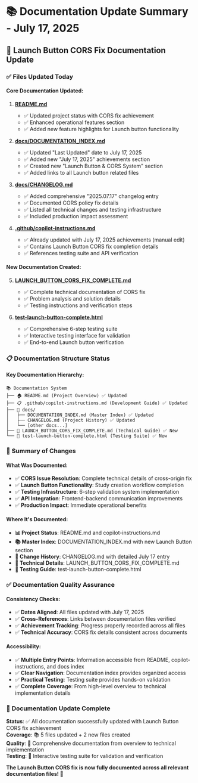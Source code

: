 # 📚 Documentation Update Summary - July 17, 2025

## 🎯 Launch Button CORS Fix Documentation Update

### ✅ **Files Updated Today**

#### **Core Documentation Updated:**
1. **[README.md](../README.md)** 
   - ✅ Updated project status with CORS fix achievement
   - ✅ Enhanced operational features section
   - ✅ Added new feature highlights for Launch button functionality

2. **[docs/DOCUMENTATION_INDEX.md](DOCUMENTATION_INDEX.md)**
   - ✅ Updated "Last Updated" date to July 17, 2025
   - ✅ Added new "July 17, 2025" achievements section
   - ✅ Created new "Launch Button & CORS System" section
   - ✅ Added links to all Launch button related files

3. **[docs/CHANGELOG.md](CHANGELOG.md)**
   - ✅ Added comprehensive "2025.07.17" changelog entry
   - ✅ Documented CORS policy fix details
   - ✅ Listed all technical changes and testing infrastructure
   - ✅ Included production impact assessment

4. **[.github/copilot-instructions.md](../.github/copilot-instructions.md)**
   - ✅ Already updated with July 17, 2025 achievements (manual edit)
   - ✅ Contains Launch Button CORS fix completion details
   - ✅ References testing suite and API verification

#### **New Documentation Created:**
5. **[LAUNCH_BUTTON_CORS_FIX_COMPLETE.md](../LAUNCH_BUTTON_CORS_FIX_COMPLETE.md)**
   - ✅ Complete technical documentation of CORS fix
   - ✅ Problem analysis and solution details
   - ✅ Testing instructions and verification steps

6. **[test-launch-button-complete.html](../test-launch-button-complete.html)**
   - ✅ Comprehensive 6-step testing suite
   - ✅ Interactive testing interface for validation
   - ✅ End-to-end Launch button verification

### 📋 **Documentation Structure Status**

#### **Key Documentation Hierarchy:**
```
📚 Documentation System
├── 🏠 README.md (Project Overview) ✅ Updated
├── 📋 .github/copilot-instructions.md (Development Guide) ✅ Updated  
├── 📖 docs/
│   ├── DOCUMENTATION_INDEX.md (Master Index) ✅ Updated
│   ├── CHANGELOG.md (Project History) ✅ Updated
│   └── [other docs...]
├── 🚀 LAUNCH_BUTTON_CORS_FIX_COMPLETE.md (Technical Guide) ✅ New
└── 🧪 test-launch-button-complete.html (Testing Suite) ✅ New
```

### 🎯 **Summary of Changes**

#### **What Was Documented:**
- ✅ **CORS Issue Resolution**: Complete technical details of cross-origin fix
- ✅ **Launch Button Functionality**: Study creation workflow completion
- ✅ **Testing Infrastructure**: 6-step validation system implementation
- ✅ **API Integration**: Frontend-backend communication improvements
- ✅ **Production Impact**: Immediate operational benefits

#### **Where It's Documented:**
- **📊 Project Status**: README.md and copilot-instructions.md
- **📚 Master Index**: DOCUMENTATION_INDEX.md with new Launch Button section
- **📝 Change History**: CHANGELOG.md with detailed July 17 entry
- **🔧 Technical Details**: LAUNCH_BUTTON_CORS_FIX_COMPLETE.md
- **🧪 Testing Guide**: test-launch-button-complete.html

### ✅ **Documentation Quality Assurance**

#### **Consistency Checks:**
- ✅ **Dates Aligned**: All files updated with July 17, 2025
- ✅ **Cross-References**: Links between documentation files verified
- ✅ **Achievement Tracking**: Progress properly recorded across all files
- ✅ **Technical Accuracy**: CORS fix details consistent across documents

#### **Accessibility:**
- ✅ **Multiple Entry Points**: Information accessible from README, copilot-instructions, and docs index
- ✅ **Clear Navigation**: Documentation index provides organized access
- ✅ **Practical Testing**: Testing suite provides hands-on validation
- ✅ **Complete Coverage**: From high-level overview to technical implementation details

### 🎉 **Documentation Update Complete**

**Status**: ✅ All documentation successfully updated with Launch Button CORS fix achievement  
**Coverage**: 📚 5 files updated + 2 new files created  
**Quality**: 🎯 Comprehensive documentation from overview to technical implementation  
**Testing**: 🧪 Interactive testing suite for validation and verification  

**The Launch Button CORS fix is now fully documented across all relevant documentation files! 🚀**
